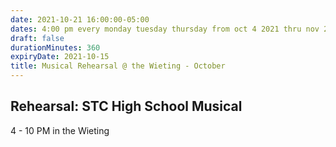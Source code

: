 ```yaml
---
date: 2021-10-21 16:00:00-05:00
dates: 4:00 pm every monday tuesday thursday from oct 4 2021 thru nov 2 2021
draft: false
durationMinutes: 360
expiryDate: 2021-10-15
title: Musical Rehearsal @ the Wieting - October
---
```


## Rehearsal: STC High School Musical

4 - 10 PM in the Wieting